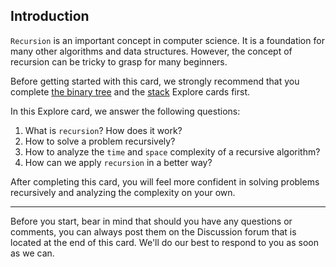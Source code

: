 ## Introduction
`Recursion` is an important concept in computer science. It is a foundation for many other algorithms and data structures. However, the concept of recursion can be tricky to grasp for many beginners.

Before getting started with this card, we strongly recommend that you complete [the binary tree](https://leetcode.com/explore/learn/card/data-structure-tree/) and the [stack](https://leetcode.com/explore/learn/card/queue-stack/) Explore cards first.

In this Explore card, we answer the following questions:

1. What is `recursion`? How does it work?
2. How to solve a problem recursively?
3. How to analyze the `time` and `space` complexity of a recursive algorithm?
4. How can we apply `recursion` in a better way?

After completing this card, you will feel more confident in solving problems recursively and analyzing the complexity on your own.

---

Before you start, bear in mind that should you have any questions or comments, you can always post them on the Discussion forum that is located at the end of this card. We'll do our best to respond to you as soon as we can.